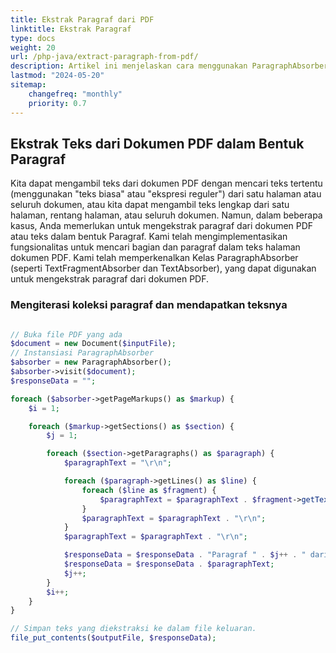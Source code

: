 ```yaml
---
title: Ekstrak Paragraf dari PDF
linktitle: Ekstrak Paragraf
type: docs
weight: 20
url: /php-java/extract-paragraph-from-pdf/
description: Artikel ini menjelaskan cara menggunakan ParagraphAbsorber - alat khusus di Aspose.PDF untuk mengekstrak teks dari dokumen PDF.
lastmod: "2024-05-20"
sitemap:
    changefreq: "monthly"
    priority: 0.7
---
```


## Ekstrak Teks dari Dokumen PDF dalam Bentuk Paragraf

Kita dapat mengambil teks dari dokumen PDF dengan mencari teks tertentu (menggunakan "teks biasa" atau "ekspresi reguler") dari satu halaman atau seluruh dokumen, atau kita dapat mengambil teks lengkap dari satu halaman, rentang halaman, atau seluruh dokumen. Namun, dalam beberapa kasus, Anda memerlukan untuk mengekstrak paragraf dari dokumen PDF atau teks dalam bentuk Paragraf. Kami telah mengimplementasikan fungsionalitas untuk mencari bagian dan paragraf dalam teks halaman dokumen PDF. Kami telah memperkenalkan Kelas ParagraphAbsorber (seperti TextFragmentAbsorber dan TextAbsorber), yang dapat digunakan untuk mengekstrak paragraf dari dokumen PDF.

### Mengiterasi koleksi paragraf dan mendapatkan teksnya

```php

// Buka file PDF yang ada
$document = new Document($inputFile);
// Instansiasi ParagraphAbsorber
$absorber = new ParagraphAbsorber();
$absorber->visit($document);
$responseData = "";

foreach ($absorber->getPageMarkups() as $markup) {
    $i = 1;

    foreach ($markup->getSections() as $section) {
        $j = 1;

        foreach ($section->getParagraphs() as $paragraph) {
            $paragraphText = "\r\n";

            foreach ($paragraph->getLines() as $line) {
                foreach ($line as $fragment) {
                    $paragraphText = $paragraphText . $fragment->getText();
                }
                $paragraphText = $paragraphText . "\r\n";
            }
            $paragraphText = $paragraphText . "\r\n";

            $responseData = $responseData . "Paragraf " . $j++ . " dari bagian " . $i++ . " pada halaman" . ":" . markup->getNumber();
            $responseData = $responseData . $paragraphText;
            $j++;
        }
        $i++;
    }
}

// Simpan teks yang diekstraksi ke dalam file keluaran.
file_put_contents($outputFile, $responseData);
```